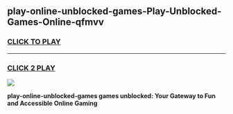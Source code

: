 
## play-online-unblocked-games-Play-Unblocked-Games-Online-qfmvv
<h3>
<a href="https://premium76.site?title=play-online-unblocked-games&ref=25A">CLICK TO PLAY</a></h3>
<hr>

<h3>
<a href="https://premium76.site?title=play-online-unblocked-games&ref=25A">CLICK 2 PLAY</a>
  
</h3>

<a href="https://premium76.site?title=play-online-unblocked-games&ref=25A"><img src="https://clearcache.store/games.png"></a>


**play-online-unblocked-games games unblocked: Your Gateway to Fun and Accessible Online Gaming**
